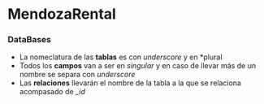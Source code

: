 # MendozaRental

### DataBases
* La nomeclatura de las **tablas** es con *underscore* y en *plural
* Todos los **campos** van a ser en *singular* y en caso de llevar más de un nombre se separa con *underscore*
* Las **relaciones** llevarán el nombre de la tabla a la que se relaciona acompasado de  *_id*